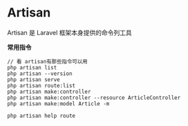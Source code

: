 # Artisan

Artisan 是 Laravel 框架本身提供的命令列工具

**常用指令**

```
// 看 artisan有那些指令可以用
php artisan list
php artisan --version
php artisan serve
php artisan route:list
php artisan make:controller
php artisan make:controller --resource ArticleController
php artisan make:model Article -m

php artisan help route

```

<!--
php artisan help migrate
php artisan migrate --env=local
-->
